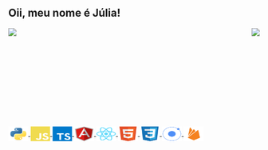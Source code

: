 ## Oii, meu nome é Júlia! 
<a href="https://github.com/DiasJulia" style="width: 100%;">
  
  <div style="display:flex;justify-content:space-between;width:100%;">
     <img height="180em" src="https://camo.githubusercontent.com/caf9e658c470d23d309bba75d7deb212e646038d77246563afa6e0fafb7d940d/68747470733a2f2f6769746875622d726561646d652d73746174732d65696768742d74686574612e76657263656c2e6170702f6170693f757365726e616d653d446961734a756c69612673686f775f69636f6e733d74727565267468656d653d64726163756c6126696e636c7564655f616c6c5f636f6d6d6974733d7472756526636f756e745f707269766174653d74727565" data-canonical-src="https://github-readme-stats-eight-theta.vercel.app/api?username=DiasJulia&amp;show_icons=true&amp;theme=dracula&amp;include_all_commits=true&amp;count_private=true" style="max-width:100%;">
     <img height="180em" src="https://camo.githubusercontent.com/c408b6a457e312639ad1e4239527763942f8d476e943db667aa6f1891378ca47/68747470733a2f2f6769746875622d726561646d652d73746174732d65696768742d74686574612e76657263656c2e6170702f6170692f746f702d6c616e67732f3f757365726e616d653d446961734a756c6961266c61796f75743d636f6d70616374266c616e67735f636f756e743d38267468656d653d64726163756c61" data-canonical-src="https://github-readme-stats-eight-theta.vercel.app/api/top-langs/?username=DiasJulia&amp;layout=compact&amp;langs_count=8&amp;theme=dracula" style="max-width:100%;">
  </div>
  
<div>
  <br>
  <img align="center" alt="Python" height="30" width="40" src="https://raw.githubusercontent.com/devicons/devicon/master/icons/python/python-original.svg" style="max-width:100%;">
  <img align="center" alt="Javascript" height="30" width="40" src="https://raw.githubusercontent.com/devicons/devicon/master/icons/javascript/javascript-plain.svg" style="max-width:100%;">
  <img align="center" alt="Typescript" height="30" width="40" src="https://raw.githubusercontent.com/devicons/devicon/master/icons/typescript/typescript-plain.svg" style="max-width:100%;">
  <img align="center" alt="AngularJS" height="30" width="40" src="https://raw.githubusercontent.com/devicons/devicon/master/icons/angularjs/angularjs-original.svg" style="max-width:100%;">
  <img align="center" alt="React" height="30" width="40" src="https://raw.githubusercontent.com/devicons/devicon/master/icons/react/react-original.svg" style="max-width:100%;">
  <img align="center" alt="HTML" height="30" width="40" src="https://raw.githubusercontent.com/devicons/devicon/master/icons/html5/html5-original.svg" style="max-width:100%;">
  <img align="center" alt="CSS" height="30" width="40" src="https://raw.githubusercontent.com/devicons/devicon/master/icons/css3/css3-original.svg" style="max-width:100%;">
  <img align="center" alt="Ionic" height="30" width="40" src="https://raw.githubusercontent.com/devicons/devicon/master/icons/ionic/ionic-original.svg" style="max-width:100%;">
  <img align="center" alt="Firebase" height="30" width="40" src="https://raw.githubusercontent.com/devicons/devicon/master/icons/firebase/firebase-plain.svg" style="max-width:100%;">
  
  
</div>

</a>
  
